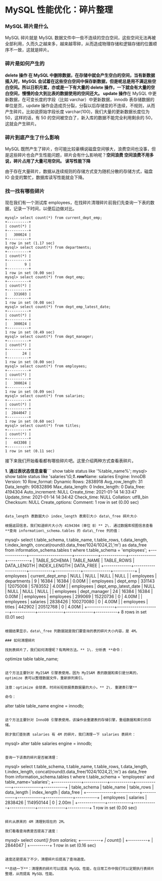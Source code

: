MySQL 性能优化：碎片整理
===============

### MySQL 碎片是什么

MySQL 碎片就是 MySQL 数据文件中一些不连续的空白空间，这些空间无法再被全部利用，久而久之越来多，越来越零碎，从而造成物理存储和逻辑存储的位置顺序不一致，这就是碎片。

### 碎片是如何产生的

**delete 操作 **在 MySQL 中删除数据，在存储中就会产生空白的空间，当有新数据插入时，MySQL 会试着在这些空白空间中保存新数据，但是呢总是用不满这些空白空间。所以日积月累，亦或是一下有大量的 delete 操作，一下就会有大量的空白空间，慢慢的会大到比表的数据使用的空间还大。** update 操作**在 MySQL 中更新数据，在可变长度的字段（比如 varchar）中更新数据，innodb 表存储数据的单位是页，update 操作会造成页分裂，分裂以后存储变的不连续，不规则，从而产生碎片。比如说原始字段长度 varchar(100)，我们大量的更新数据长度位为 50，这样的话，有 50 的空间被空白了，新入库的数据不能完全利用剩余的 50，这就会产生碎片。

### 碎片到底产生了什么影响

MySQL 既然产生了碎片，你可能比较豪横说磁盘空间够大，浪费空间也没事，但是这些碎片也会产生性能问题，碎片会有什么影响呢？**空间浪费 **空间浪费不用多说，碎片占用了大量可用空间。** 读写性能下降**

由于存在大量碎片，数据从连续规则的存储方式变为随机分散的存储方式，磁盘 IO 会变的繁忙，数据库读写性能就会下降。

### 找一找有哪些碎片

现在我们有一个测试库 employees，在找碎片清理碎片前我们先查询一下表的数据，记录一下时间，以便后边做对比。

```
mysql> select count(*) from current_dept_emp;
+----------+
| count(*) |
+----------+
|   300024 |
+----------+
1 row in set (1.17 sec)
mysql> select count(*) from departments;
+----------+
| count(*) |
+----------+
|        9 |
+----------+
1 row in set (0.00 sec)
mysql> select count(*) from dept_emp;
+----------+
| count(*) |
+----------+
|   331603 |
+----------+
1 row in set (0.08 sec)
mysql> select count(*) from dept_emp_latest_date;
+----------+
| count(*) |
+----------+
|   300024 |
+----------+
1 row in set (0.49 sec)
mysql> select count(*) from dept_manager;
+----------+
| count(*) |
+----------+
|       24 |
+----------+
1 row in set (0.00 sec)
mysql> select count(*) from employees;
+----------+
| count(*) |
+----------+
|   300024 |
+----------+
1 row in set (0.09 sec)
mysql> select count(*) from salaries;
+----------+
| count(*) |
+----------+
|  2844047 |
+----------+
1 row in set (0.60 sec)
mysql> select count(*) from titles;
+----------+
| count(*) |
+----------+
|   443308 |
+----------+
1 row in set (0.11 sec)
```

接下来我们开始看看都有哪些碎片吧。这里介绍两种方式查看表碎片。

**1\. 通过表状态信息查看**```
show table status like '%table_name%';
mysql> show table status like 'salaries'\G;***************************1. row***************************Name: salaries
         Engine: InnoDB
        Version: 10
     Row_format: Dynamic
           Rows: 2838918
 Avg_row_length: 31
    Data_length: 90832896
Max_data_length: 0
   Index_length: 0
      Data_free: 4194304
 Auto_increment: NULL
    Create_time: 2021-01-14 14:33:47
    Update_time: 2021-01-14 14:34:42
     Check_time: NULL
      Collation: utf8_bin
       Checksum: NULL
 Create_options:
        Comment:
1 row in set (0.00 sec)

```

data_length 表数据大小 index_length 表索引大小 data\_free 碎片大小

根据返回信息，我们知道碎片大小为 4194304（单位 B）** 2\. 通过数据库视图信息查看 **查询 information\_schema.tables 的 data\_free 列的值：

```

mysql> select
t.table_schema,
t.table_name,
t.table_rows,
t.data_length,
t.index_length,
concat(round(t.data_free/1024/1024,2),'m') as data_free
from information_schema.tables t
where t.table_schema = 'employees';
+--------------+----------------------+------------+-------------+--------------+-----------+
| TABLE_SCHEMA | TABLE_NAME           | TABLE_ROWS | DATA_LENGTH | INDEX_LENGTH | DATA_FREE |
+--------------+----------------------+------------+-------------+--------------+-----------+
| employees    | current_dept_emp     |       NULL |        NULL |         NULL | NULL      |
| employees    | departments          |          9 |       16384 |        16384 | 0.00M     |
| employees    | dept_emp             |     331143 |    12075008 |      5783552 | 4.00M     |
| employees    | dept_emp_latest_date |       NULL |        NULL |         NULL | NULL      |
| employees    | dept_manager         |         24 |       16384 |        16384 | 0.00M     |
| employees    | employees            |     299069 |    15220736 |            0 | 4.00M     |
| employees    | salaries             |    2838426 |   100270080 |            0 | 4.00M     |
| employees    | titles               |     442902 |    20512768 |            0 | 4.00M     |
+--------------+----------------------+------------+-------------+--------------+-----------+
8 rows in set (0.01 sec)

```

根据结果显示，data\_free 列数据就是我们要查询的表的碎片大小内容，是 4M。

### 如何清理碎片

找到表碎片了，我们如何清理呢？有两种方法。** 1\. 分析表 **命令：

```

optimize table table_name;

```

这个方法主要针对 MyISAM 引擎表使用，因为 MyISAM 表的数据和索引是分离的，optimize 表可以整理数据文件，重新排列索引。

注意：optimize 会锁表，时间长短依据表数据量的大小。** 2\. 重建表引擎**

命令：

```

alter table table_name engine = innodb;

```

这个方法主要针对 InnoDB 引擎表使用，该操作会重建表的存储引擎，重组数据和索引的存储。

刚才我们查到表 salaries 有 4M 的碎片，我们清理一下 salaries 表碎片：

```

mysql> alter table salaries engine = innodb;

```

查询一下该表的碎片是否被清理：

```

mysql> select
t.table_schema,
t.table_name,
t.table_rows,
t.data_length,
t.index_length,
concat(round(t.data_free/1024/1024,2),'m') as data_free
from information_schema.tables t
where t.table_schema = 'employees' and table_name='salaries';
+--------------+------------+------------+-------------+--------------+-----------+
| table_schema | table_name | table_rows | data_length | index_length | data_free |
+--------------+------------+------------+-------------+--------------+-----------+
| employees    | salaries   |    2838426 |   114950144 |            0 | 2.00m     |
+--------------+------------+------------+-------------+--------------+-----------+
1 row in set (0.00 sec)

```

碎片从原来的 4M 清理到现在的 2M。

我们看看查询表是否提高了速度：

```

mysql> select count(*) from salaries;
+----------+
| count(*) |
+----------+
|  2844047 |
+----------+
1 row in set (0.16 sec)

```

速度还是提高了不少，清理碎片后提高了查询速度。

**总结一下**：清理表的碎片可以提高 MySQL 性能，在日常工作中我们可以定期执行表碎片整理，从而提高 MySQL 性能。
